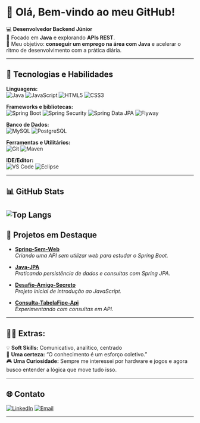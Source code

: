 # 🖖 Olá, Bem-vindo ao meu GitHub!  

💻 **Desenvolvedor Backend Júnior**  
📌 Focado em **Java** e explorando  **APIs REST**.  
🎯 Meu objetivo: **conseguir um emprego na área com Java** e acelerar o ritmo de desenvolvimento com a prática diária.  

---

## 🚀 Tecnologias e Habilidades

**Linguagens:**  
![Java](https://img.shields.io/badge/Java-ED8B00?style=for-the-badge&logo=openjdk&logoColor=white) ![JavaScript](https://img.shields.io/badge/JavaScript-F7DF1E?style=for-the-badge&logo=javascript&logoColor=black) ![HTML5](https://img.shields.io/badge/HTML5-E34F26?style=for-the-badge&logo=html5&logoColor=white) ![CSS3](https://img.shields.io/badge/CSS3-1572B6?style=for-the-badge&logo=css3&logoColor=white)

**Frameworks e bibliotecas:**  
![Spring Boot](https://img.shields.io/badge/Spring%20Boot-6DB33F?style=for-the-badge&logo=spring&logoColor=white) ![Spring Security](https://img.shields.io/badge/Spring%20Security-6DB33F?style=for-the-badge&logo=springsecurity&logoColor=white) ![Spring Data JPA](https://img.shields.io/badge/Spring%20Data%20JPA-6DB33F?style=for-the-badge&logo=spring&logoColor=white) ![Flyway](https://img.shields.io/badge/Flyway-CC0200?style=for-the-badge&logo=flyway&logoColor=white)

**Banco de Dados:**  
![MySQL](https://img.shields.io/badge/MySQL-4479A1?style=for-the-badge&logo=mysql&logoColor=white) ![PostgreSQL](https://img.shields.io/badge/PostgreSQL-316192?style=for-the-badge&logo=postgresql&logoColor=white)

**Ferramentas e Utilitários:**  
![Git](https://img.shields.io/badge/Git-F05032?style=for-the-badge&logo=git&logoColor=white) ![Maven](https://img.shields.io/badge/Maven-C71A36?style=for-the-badge&logo=apache-maven&logoColor=white)

**IDE/Editor:**  
![VS Code](https://img.shields.io/badge/VS%20Code-0078d7?style=for-the-badge&logo=visual-studio-code&logoColor=white) ![Eclipse](https://img.shields.io/badge/Eclipse-2C2255?style=for-the-badge&logo=eclipse&logoColor=white)


---
## 📊 GitHub Stats
![Top Langs](https://github-readme-stats.vercel.app/api/top-langs/?username=ItaloPalhares&layout=compact&theme=radical)
---

## 📂 Projetos em Destaque

- [**Spring-Sem-Web**](https://github.com/ItaloPalhares/Spring-sem-Web-)  
  *Criando uma API sem utilizar web para estudar o Spring Boot.*

- [**Java-JPA**](https://github.com/ItaloPalhares/Estudo-JPA-Alura)  
  *Praticando persistência de dados e consultas com Spring JPA.*

- [**Desafio-Amigo-Secreto**](https://github.com/ItaloPalhares/desafio-amigo-secreto)  
  *Projeto inicial de introdução ao JavaScript.*

- [**Consulta-TabelaFipe-Api**](https://github.com/ItaloPalhares/TabelaFIPE-API)  
  *Experimentando com consultas em API.*

---

## 🧑‍🚀 Extras:
💡 **Soft Skills:** Comunicativo, analítico, centrado  
📜 **Uma certeza:** “O conhecimento é um esforço coletivo.”  
🎮 **Uma Curiosidade:** Sempre me interessei por hardware e jogos e agora busco entender a lógica que move tudo isso.

---

## 🌐 Contato
[![LinkedIn](https://img.shields.io/badge/LinkedIn-0077B5?style=for-the-badge&logo=linkedin&logoColor=white)](https://www.linkedin.com/in/italompalharesa/)
[![Email](https://img.shields.io/badge/Email-D14836?style=for-the-badg)]()

 

---


